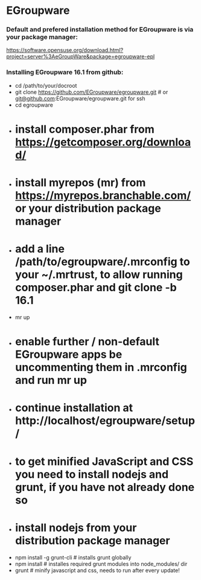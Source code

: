 # EGroupware

### Default and prefered installation method for EGroupware is via your package manager:

  https://software.opensuse.org/download.html?project=server%3AeGroupWare&package=egroupware-epl

### Installing EGroupware 16.1 from github:
* cd /path/to/your/docroot
* git clone https://github.com/EGroupware/egroupware.git # or git@github.com:EGroupware/egroupware.git for ssh
* cd egroupware
* # install composer.phar from https://getcomposer.org/download/
* # install myrepos (mr) from https://myrepos.branchable.com/ or your distribution package manager
* # add a line /path/to/egroupware/.mrconfig to your ~/.mrtrust, to allow running composer.phar and git clone -b 16.1
* mr up
* # enable further / non-default EGroupware apps be uncommenting them in .mrconfig and run mr up
* # continue installation at http://localhost/egroupware/setup/
* # to get minified JavaScript and CSS you need to install nodejs and grunt, if you have not already done so
* # install nodejs from your distribution package manager
* npm install -g grunt-cli # installs grunt globally
* npm install # installes required grunt modules into node_modules/ dir
* grunt # minify javascript and css, needs to run after every update!
